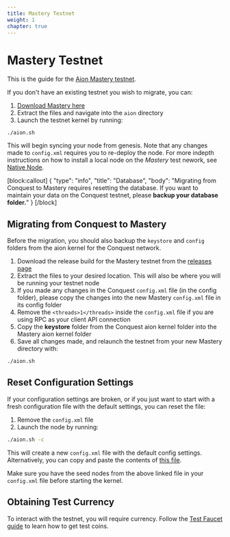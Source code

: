 ```yaml
---
title: Mastery Testnet
weight: 1
chapter: true
---
```


# Mastery Testnet

This is the guide for the [Aion Mastery testnet](https://mastery.aion.network/#/dashboard).

If you don't have an existing testnet you wish to migrate, you can:

1. [Download Mastery here](https://github.com/aionnetwork/aion/releases/tag/v0.3.0.q)
2. Extract the files and navigate into the `aion` directory
3. Launch the testnet kernel by running:

```
./aion.sh
```

This will begin syncing your node from genesis. Note that any changes made to ``config.xml`` requires you to re-deploy the node. For more indepth instructions on how to install a local node on the _Mastery_ test nework, see [Native Node](/aion-node/node-setup/native_node).

[block:callout]
{
  "type": "info",
  "title": "Database",
  "body": "Migrating from Conquest to Mastery requires resetting the database. If you want to maintain your data on the Conquest testnet, please **backup your database folder.**"
}
[/block]

## Migrating from Conquest to Mastery

Before the migration, you should also backup the `keystore` and `config` folders from the aion kernel for the Conquest network.

1. Download the release build for the Mastery testnet from the [releases page](https://github.com/aionnetwork/aion/releases/tag/v0.3.0.q)
2. Extract the files to your desired location. This will also be where you will be running your testnet node
3. If you made any changes in the Conquest `config.xml` file (in the config folder), please copy the changes into the new Mastery `config.xml` file in its config folder
4. Remove the `<threads>1</threads>` inside the `config.xml` file if you are using RPC as your client API connection
5. Copy the **keystore** folder from the Conquest aion kernel folder into the Mastery aion kernel folder
6. Save all changes made, and relaunch the testnet from your new Mastery directory with:

```bash
./aion.sh
```

## Reset Configuration Settings

If your configuration settings are broken, or if you just want to start with a fresh configuration file with the default settings, you can reset the file:

1. Remove the `config.xml` file
2. Launch the node by running:

```bash
./aion.sh -c
```

This will create a new `config.xml` file with the default config settings. Alternatively, you can copy and paste the contents of [this file](https://github.com/aionnetwork/aion/blob/testnet_q3_mastery/modBoot/resource/`config.xml`).

Make sure you have the seed nodes from the above linked file in your `config.xml` file before starting the kernel.

## Obtaining Test Currency

To interact with the testnet, you will require currency. Follow the [Test Faucet guide](dapp-development/test-coin-faucet) to learn how to get test coins.